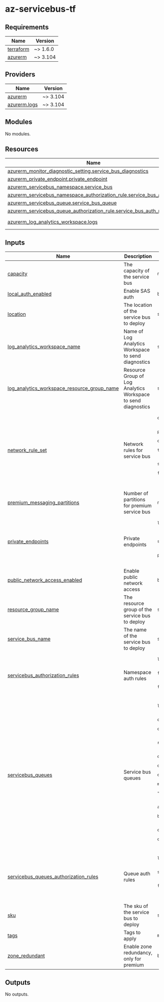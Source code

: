 # az-servicebus-tf
<!-- BEGIN_TF_DOCS -->
## Requirements

| Name | Version |
|------|---------|
| <a name="requirement_terraform"></a> [terraform](#requirement\_terraform) | ~> 1.6.0 |
| <a name="requirement_azurerm"></a> [azurerm](#requirement\_azurerm) | ~> 3.104 |

## Providers

| Name | Version |
|------|---------|
| <a name="provider_azurerm"></a> [azurerm](#provider\_azurerm) | ~> 3.104 |
| <a name="provider_azurerm.logs"></a> [azurerm.logs](#provider\_azurerm.logs) | ~> 3.104 |

## Modules

No modules.

## Resources

| Name | Type |
|------|------|
| [azurerm_monitor_diagnostic_setting.service_bus_diagnostics](https://registry.terraform.io/providers/hashicorp/azurerm/latest/docs/resources/monitor_diagnostic_setting) | resource |
| [azurerm_private_endpoint.private_endpoint](https://registry.terraform.io/providers/hashicorp/azurerm/latest/docs/resources/private_endpoint) | resource |
| [azurerm_servicebus_namespace.service_bus](https://registry.terraform.io/providers/hashicorp/azurerm/latest/docs/resources/servicebus_namespace) | resource |
| [azurerm_servicebus_namespace_authorization_rule.service_bus_auth_rule](https://registry.terraform.io/providers/hashicorp/azurerm/latest/docs/resources/servicebus_namespace_authorization_rule) | resource |
| [azurerm_servicebus_queue.service_bus_queue](https://registry.terraform.io/providers/hashicorp/azurerm/latest/docs/resources/servicebus_queue) | resource |
| [azurerm_servicebus_queue_authorization_rule.service_bus_auth_rule](https://registry.terraform.io/providers/hashicorp/azurerm/latest/docs/resources/servicebus_queue_authorization_rule) | resource |
| [azurerm_log_analytics_workspace.logs](https://registry.terraform.io/providers/hashicorp/azurerm/latest/docs/data-sources/log_analytics_workspace) | data source |

## Inputs

| Name | Description | Type | Default | Required |
|------|-------------|------|---------|:--------:|
| <a name="input_capacity"></a> [capacity](#input\_capacity) | The capacity of the service bus | `number` | `0` | no |
| <a name="input_local_auth_enabled"></a> [local\_auth\_enabled](#input\_local\_auth\_enabled) | Enable SAS auth | `bool` | `false` | no |
| <a name="input_location"></a> [location](#input\_location) | The location of the service bus to deploy | `string` | n/a | yes |
| <a name="input_log_analytics_workspace_name"></a> [log\_analytics\_workspace\_name](#input\_log\_analytics\_workspace\_name) | Name of Log Analytics Workspace to send diagnostics | `string` | n/a | yes |
| <a name="input_log_analytics_workspace_resource_group_name"></a> [log\_analytics\_workspace\_resource\_group\_name](#input\_log\_analytics\_workspace\_resource\_group\_name) | Resource Group of Log Analytics Workspace to send diagnostics | `string` | n/a | yes |
| <a name="input_network_rule_set"></a> [network\_rule\_set](#input\_network\_rule\_set) | Network rules for service bus | <pre>object({<br>    default_action                = optional(string, "Deny")<br>    public_network_access_enabled = optional(bool, false)<br>    ip_rules                      = optional(list(string))<br>    trusted_services_allowed      = optional(bool, true)<br>    virtual_network_rules = optional(map(object({<br>      subnet_id                            = string<br>      ignore_missing_vnet_service_endpoint = optional(bool, false)<br>    })))<br>  })</pre> | n/a | yes |
| <a name="input_premium_messaging_partitions"></a> [premium\_messaging\_partitions](#input\_premium\_messaging\_partitions) | Number of partitions for premium service bus | `number` | `0` | no |
| <a name="input_private_endpoints"></a> [private\_endpoints](#input\_private\_endpoints) | Private endpoints | <pre>list(object({<br>    name                            = string<br>    location                        = string<br>    subnet_id                       = string<br>    private_service_connection_name = string<br>    private_dns_zone_ids            = list(string)<br>  }))</pre> | `[]` | no |
| <a name="input_public_network_access_enabled"></a> [public\_network\_access\_enabled](#input\_public\_network\_access\_enabled) | Enable public network access | `bool` | `false` | no |
| <a name="input_resource_group_name"></a> [resource\_group\_name](#input\_resource\_group\_name) | The resource group of the service bus to deploy | `string` | n/a | yes |
| <a name="input_service_bus_name"></a> [service\_bus\_name](#input\_service\_bus\_name) | The name of the service bus to deploy | `string` | n/a | yes |
| <a name="input_servicebus_authorization_rules"></a> [servicebus\_authorization\_rules](#input\_servicebus\_authorization\_rules) | Namespace auth rules | <pre>list(object({<br>    name   = string<br>    listen = optional(bool, false)<br>    send   = optional(bool, false)<br>    manage = optional(bool, false)<br>  }))</pre> | `[]` | no |
| <a name="input_servicebus_queues"></a> [servicebus\_queues](#input\_servicebus\_queues) | Service bus queues | <pre>list(object({<br>    name                                    = string<br>    lock_duration                           = optional(string, "PT1M")<br>    max_message_size_in_kilobytes           = optional(number)<br>    max_size_in_megabytes                   = optional(number, 1024)<br>    requires_duplicate_detection            = bool<br>    requires_session                        = bool<br>    default_message_ttl                     = optional(string)<br>    dead_lettering_on_message_expiration    = bool<br>    duplicate_detection_history_time_window = optional(string, "PT10M")<br>    max_delivery_count                      = optional(number, 10)<br>    status                                  = optional(string, "Active")<br>    enable_batched_operations               = optional(bool, true)<br>    auto_delete_on_idle                     = optional(string)<br>    enable_partitioning                     = bool<br>    enable_express                          = optional(bool, false)<br>    forward_to                              = optional(string)<br>    forward_dead_lettered_messages_to       = optional(string)<br>  }))</pre> | `[]` | no |
| <a name="input_servicebus_queues_authorization_rules"></a> [servicebus\_queues\_authorization\_rules](#input\_servicebus\_queues\_authorization\_rules) | Queue auth rules | <pre>list(object({<br>    name            = string<br>    queue_reference = string<br>    listen          = optional(bool, false)<br>    send            = optional(bool, false)<br>    manage          = optional(bool, false)<br>  }))</pre> | `[]` | no |
| <a name="input_sku"></a> [sku](#input\_sku) | The sku of the service bus to deploy | `string` | n/a | yes |
| <a name="input_tags"></a> [tags](#input\_tags) | Tags to apply | `map(string)` | n/a | yes |
| <a name="input_zone_redundant"></a> [zone\_redundant](#input\_zone\_redundant) | Enable zone redundancy, only for premium | `bool` | `true` | no |

## Outputs

No outputs.
<!-- END_TF_DOCS -->